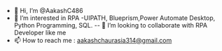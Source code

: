 - 👋 Hi, I’m @AakashC486
- 👀 I’m interested in RPA -UIPATH, Blueprism,Power Automate Desktop, Python Programming, SQL.
-- 💞️ I’m looking to collaborate with RPA Developer like me
- 📫 How to reach me : aakashchaurasia314@gmail.com


<!---
AakashC486/AakashC486 is a ✨ special ✨ repository because its `README.md` (this file) appears on your GitHub profile.
You can click the Preview link to take a look at your changes.
--->
